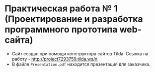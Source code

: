 # Практическая работа № 1 (Проектирование и разработка программного прототипа web-сайта)
- Сайт создан при помощи конструктора сайтов Tilda. Ссылка на работу - http://project7293759.tilda.ws/n
- В файле <code>Presentation.pdf</code> находится презентация для заказчика.